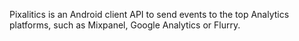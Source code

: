 Pixalitics is an Android client API to send events to the top Analytics platforms, such as Mixpanel, Google Analytics or Flurry.

